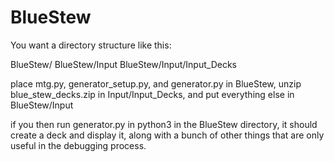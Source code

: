 # BlueStew

You want a directory structure like this:

BlueStew/
BlueStew/Input
BlueStew/Input/Input_Decks

place mtg.py, generator_setup.py, and generator.py in BlueStew, unzip blue_stew_decks.zip in Input/Input_Decks, and put everything else in BlueStew/Input

if you then run generator.py in python3 in the BlueStew directory, it should create a deck and display it, along with a bunch of other things that are only useful in the debugging process.

